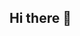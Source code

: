 ## Hi there 👋

<!--
**vijaycek/vijaycek** is a ✨ _special_ ✨ repository because its `README.md` (this file) appears on your GitHub profile.

Here are some ideas to get you started:
# Hi there, I'm Vijay 👋

I'm a Senior Backend Developer and Architect with 17+ years of experience in building scalable, cloud-native systems.

🚀 **Tech Stack**
- **Backend**: Node.js, TypeScript, Express.js, Sequelize, Laravel, Java Spring Boot
- **Cloud**: AWS (EKS, Lambda, EC2, S3, CloudWatch, API Gateway, etc.)
- **DevOps**: Docker, Kubernetes, GitHub Actions, Jenkins
- **Database**: MySQL, MongoDB, PostgreSQL

💼 **Current Projects**
- [E-Grow (Marketplace Analytics)](https://e-grow.akigroup.com)
- [Aladdin365 (Social + AI Resume Parser)](https://aladdin365.com)
- [Affiliate Campaign Portal](https://uat-amp.anjtechsolutions.com)

📊 **Power BI Integration | Amazon SP API Expert | Prompt Engineering with GPT-4**

🔗 **Portfolio**: [your-website.com]  
🔗 **LinkedIn**: [linkedin.com/in/vijaycek]  
📫 Reach me at: vijaycek@gmail.com

- 🔭 I’m currently working on ...
- 🌱 I’m currently learning ...
- 👯 I’m looking to collaborate on ...
- 🤔 I’m looking for help with ...
- 💬 Ask me about ...
- 📫 How to reach me: ...
- 😄 Pronouns: ...
- ⚡ Fun fact: ...
-->
